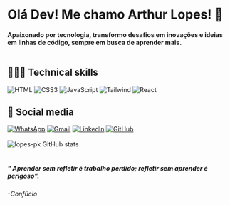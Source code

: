 # Olá Dev! Me chamo Arthur Lopes! 👋<br>

#### Apaixonado por tecnologia, transformo desafios em inovações e ideias<br> em linhas de código, sempre em busca de aprender mais.<br><br>

## 👨🏻‍💻 Technical skills<br>

![HTML](https://img.shields.io/badge/HTML5-E34F26?style=for-the-badge&logo=html5&logoColor=white)
![CSS3](https://img.shields.io/badge/css3-%231572B6.svg?style=for-the-badge&logo=css3&logoColor=white)
![JavaScript](https://img.shields.io/badge/JavaScript-F7DF1E?style=for-the-badge&logo=javascript&logoColor=black)
![Tailwind](https://img.shields.io/badge/Tailwind_CSS-38B2AC?style=for-the-badge&logo=tailwind-css&logoColor=white)
![React](https://img.shields.io/badge/React-20232A?style=for-the-badge&logo=react&logoColor=61DAFB)


## 📱 Social media<br>

[![WhatsApp](https://img.shields.io/badge/WhatsApp-25D366?style=for-the-badge&logo=whatsapp&logoColor=white)](https://wa.me/5531989569699?text=)
[![Gmail](https://img.shields.io/badge/Gmail-D14836?style=for-the-badge&logo=gmail&logoColor=white)](mailto:arthurlopes588@gmail.com)
[![LinkedIn](https://img.shields.io/badge/linkedin-%230077B5.svg?style=for-the-badge&logo=linkedin&logoColor=white)](https://www.linkedin.com/in/arthur-lopes-pk/)
[![GitHub](https://img.shields.io/badge/GitHub-100000?style=for-the-badge&logo=github&logoColor=white)](https://github.com/lopes-pk)
<br><br>
![lopes-pk GitHub stats](https://github-readme-stats.vercel.app/api?username=lopes-pk&show_icons=true&theme=tokyonight)<br><br>

##### " Aprender sem refletir é trabalho perdido; refletir sem aprender é perigoso".
###### -Confúcio

